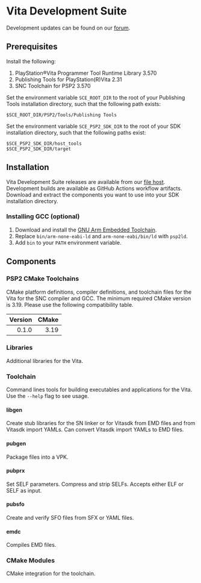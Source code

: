 # Vita Development Suite

Development updates can be found on our [forum](https://forum.devchroma.nl/index.php/topic,332.0.html).

## Prerequisites

Install the following:

1. PlayStation®Vita Programmer Tool Runtime Library 3.570
2. Publishing Tools for PlayStation(R)Vita 2.31
3. SNC Toolchain for PSP2 3.570

Set the environment variable `SCE_ROOT_DIR` to the root of your Publishing Tools installation directory, such that the following path exists:

```
$SCE_ROOT_DIR/PSP2/Tools/Publishing Tools
```

Set the environment variable `SCE_PSP2_SDK_DIR` to the root of your SDK installation directory, such that the following paths exist:

```
$SCE_PSP2_SDK_DIR/host_tools
$SCE_PSP2_SDK_DIR/target
```

## Installation

Vita Development Suite releases are available from our [file host](https://bin.shotatoshounenwachigau.moe/vdsuite). Development builds are available as GitHub Actions workflow artifacts. Download and extract the components you want to use into your SDK installation directory.

### Installing GCC (optional)

1. Download and install the [GNU Arm Embedded Toolchain](https://developer.arm.com/tools-and-software/open-source-software/developer-tools/gnu-toolchain/gnu-rm/downloads).
2. Replace `bin/arm-none-eabi-ld` and `arm-none-eabi/bin/ld` with `psp2ld`.
3. Add `bin` to your `PATH` environment variable.

## Components

### PSP2 CMake Toolchains

CMake platform definitions, compiler definitions, and toolchain files for the Vita for the SNC compiler and GCC. The minimum required CMake version is 3.19. Please use the following compatibility table.

| Version | CMake |
| ------: | ----: |
|   0.1.0 |  3.19 |

### Libraries

Additional libraries for the Vita.

### Toolchain

Command lines tools for building executables and applications for the Vita. Use the `--help` flag to see usage.

#### libgen

Create stub libraries for the SN linker or for Vitasdk from EMD files and from Vitasdk import YAMLs. Can convert Vitasdk import YAMLs to EMD files.

#### pubgen

Package files into a VPK.

#### pubprx

Set SELF parameters. Compress and strip SELFs. Accepts either ELF or SELF as input.

#### pubsfo

Create and verify SFO files from SFX or YAML files.

#### emdc

Compiles EMD files.

### CMake Modules

CMake integration for the toolchain.
